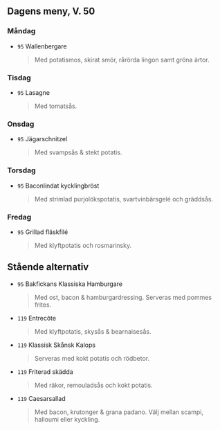 
## Dagens meny, V. 50

### Måndag

* `95` Wallenbergare
  > Med potatismos, skirat smör, rårörda lingon samt gröna ärtor.

### Tisdag

* `95` Lasagne
  > Med tomatsås.

### Onsdag

* `95` Jägarschnitzel
  > Med svampsås & stekt potatis.

### Torsdag

* `95` Baconlindat kycklingbröst
  > Med strimlad purjolökspotatis, svartvinbärsgelé och gräddsås.

### Fredag

* `95` Grillad fläskfilé
  > Med klyftpotatis och rosmarinsky.


## Stående alternativ

* `95` Bakfickans Klassiska Hamburgare
  > Med ost, bacon & hamburgardressing. Serveras med pommes frites.

* `119` Entrecôte
  > Med klyftpotatis, skysås & bearnaisesås.

* `119` Klassisk Skånsk Kalops
  > Serveras med kokt potatis och rödbetor.

* `119` Friterad skädda
  > Med räkor, remouladsås och kokt potatis.

* `119` Caesarsallad
  > Med bacon, krutonger & grana padano. Välj mellan scampi, halloumi eller kyckling.
